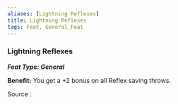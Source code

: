 ```yaml
---
aliases: [Lightning Reflexes]
title: Lightning Reflexes
tags: Feat, General_Feat
---
```

### Lightning Reflexes 
***Feat Type: General***

**Benefit:** You get a +2 bonus on all Reflex saving throws.


Source :